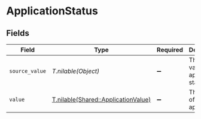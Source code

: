 # ApplicationStatus


## Fields

| Field                                                                          | Type                                                                           | Required                                                                       | Description                                                                    | Example                                                                        |
| ------------------------------------------------------------------------------ | ------------------------------------------------------------------------------ | ------------------------------------------------------------------------------ | ------------------------------------------------------------------------------ | ------------------------------------------------------------------------------ |
| `source_value`                                                                 | *T.nilable(Object)*                                                            | :heavy_minus_sign:                                                             | The source value of the application status.                                    | Hired                                                                          |
| `value`                                                                        | [T.nilable(Shared::ApplicationValue)](../../models/shared/applicationvalue.md) | :heavy_minus_sign:                                                             | The status of the application.                                                 | hired                                                                          |